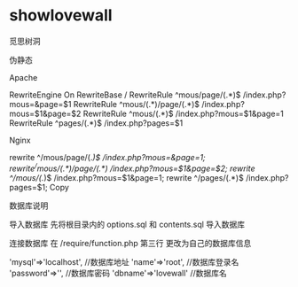 # showlovewall
觅思树洞

伪静态

Apache

<IfModule mod_rewrite.c>
RewriteEngine On
RewriteBase /
RewriteRule ^mous/page/(.*)$ /index.php?mous=&page=$1
RewriteRule ^mous/(.*)/page/(.*)$ /index.php?mous=$1&page=$2
RewriteRule ^mous/(.*)$ /index.php?mous=$1&page=1
RewriteRule ^pages/(.*)$ /index.php?pages=$1
</IfModule>

Nginx

rewrite ^/mous/page/(.*)$ /index.php?mous=&page=$1;
rewrite ^/mous/(.*)/page/(.*)$ /index.php?mous=$1&page=$2;
rewrite ^/mous/(.*)$ /index.php?mous=$1&page=1;
rewrite ^/pages/(.*)$ /index.php?pages=$1;
Copy

数据库说明

导入数据库
先将根目录内的 options.sql 和 contents.sql 导入数据库

连接数据库
在 /require/function.php 第三行 更改为自己的数据库信息

'mysql'=>'localhost',	//数据库地址
'name'=>'root',		//数据库登录名
'password'=>'',		//数据库密码
'dbname'=>'lovewall'	//数据库名
